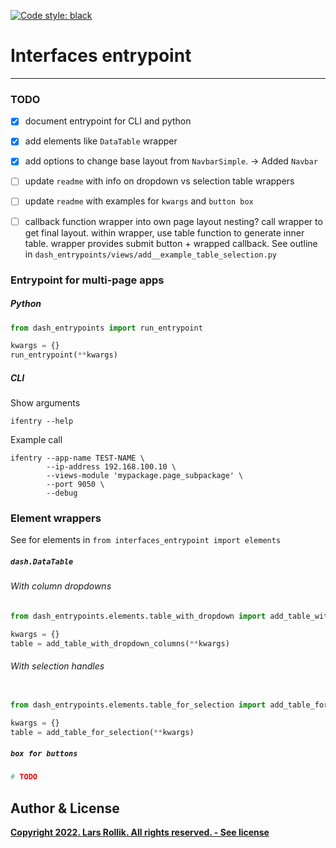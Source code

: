 <!--
-*- coding: utf-8 -*-

 Author: Lars B. Rollik <L.B.Rollik@protonmail.com>
 License:
-->
[![Code style: black](https://img.shields.io/badge/code%20style-black-000000.svg)](https://github.com/python/black)

# Interfaces entrypoint

---


### TODO

- [x] document entrypoint for CLI and python
- [x] add elements like `DataTable` wrapper
- [x] add options to change base layout from `NavbarSimple`. -> Added `Navbar`
- [ ] update `readme` with info on dropdown vs selection table wrappers
- [ ] update `readme` with examples for `kwargs` and `button box`
- [ ] callback function wrapper into own page layout nesting? call wrapper to get final layout. within wrapper, use table function to generate inner table. wrapper provides submit button + wrapped callback. See outline in `dash_entrypoints/views/add__example_table_selection.py`


### Entrypoint for multi-page apps

##### Python

```python
from dash_entrypoints import run_entrypoint

kwargs = {}
run_entrypoint(**kwargs)
```


##### CLI

Show arguments
```shell
ifentry --help
```

Example call
```shell
ifentry --app-name TEST-NAME \
        --ip-address 192.168.100.10 \
        --views-module 'mypackage.page_subpackage' \
        --port 9050 \
        --debug
```



### Element wrappers

See for elements in `from interfaces_entrypoint import elements`

##### `dash.DataTable`

###### With column dropdowns

```python
from dash_entrypoints.elements.table_with_dropdown import add_table_with_dropdown_columns

kwargs = {}
table = add_table_with_dropdown_columns(**kwargs)
```

###### With selection handles

```python

from dash_entrypoints.elements.table_for_selection import add_table_for_selection

kwargs = {}
table = add_table_for_selection(**kwargs)
```

##### `box for buttons`

```python
# TODO
```


## Author & License
 **[Copyright 2022. Lars Rollik. All rights reserved. - See license](LICENSE)**
